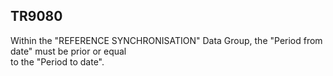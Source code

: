 ## TR9080
Within the "REFERENCE SYNCHRONISATION" Data Group, the "Period from date" must be prior or equal  
to the "Period to date".
